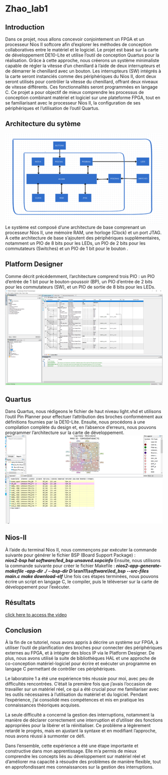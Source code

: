 # Zhao_lab1

## Introduction

Dans ce projet, nous allons concevoir conjointement un FPGA et un processeur Nios II softcore afin d’explorer les méthodes de conception collaboratives entre le matériel et le logiciel. Le projet est basé sur la carte de développement DE10-Lite et utilise l’outil de conception Quartus pour la réalisation. Grâce à cette approche, nous créerons un système minimaliste capable de régler la vitesse d’un chenillard à l’aide de deux interrupteurs et de démarrer le chenillard avec un bouton. Les interrupteurs (SW) intégrés à la carte seront instanciés comme des périphériques du Nios II, dont deux seront utilisés pour contrôler la vitesse du chenillard, offrant deux niveaux de vitesse différents. Ces fonctionnalités seront programmées en langage C. Ce projet a pour objectif de mieux comprendre les processus de conception combinant matériel et logiciel sur une plateforme FPGA, tout en se familiarisant avec le processeur Nios II, la configuration de ses périphériques et l’utilisation de l’outil Quartus.  

## Architecture du sytème
![alt text](image/llab1.png)
Le système est composé d’une architecture de base comprenant un processeur Nios II, une mémoire RAM, une horloge (Clock) et un port JTAG. À cette architecture de base s’ajoutent des périphériques supplémentaires, notamment un PIO de 8 bits pour les LEDs, un PIO de 2 bits pour les commutateurs (Switches) et un PIO de 1 bit pour le bouton .

## Platform Designer
Comme décrit précédemment, l’architecture comprend trois PIO : un PIO d’entrée de 1 bit pour le bouton-poussoir (BP), un PIO d’entrée de 2 bits pour les commutateurs (SW), et un PIO de sortie de 8 bits pour les LEDs.
![alt text](image/11.PNG)

## Quartus
Dans Quartus, nous rédigeons le fichier de haut niveau light.vhd et utilisons l’outil Pin Planner pour effectuer l’attribution des broches conformément aux définitions fournies par la DE10-Lite. Ensuite, nous procédons à une compilation complète du design et, en l’absence d’erreurs, nous pouvons programmer l’architecture sur la carte de développement.
![alt text](image/1.PNG)

## Nios-II
À l’aide du terminal Nios II, nous commençons par exécuter la commande suivante pour générer le fichier BSP (Board Support Package) :  
***nios2-bsp hal software/led_bsp unsaved.sopcinfo*** 
Ensuite, nous utilisons la commande suivante pour créer le fichier Makefile :
***nios2-app-generate-makefile -app-dir ./ --bsp-dir D:\\esn11\\software\\led_bsp --src-files main.c***
***make download-elf*** 
Une fois ces étapes terminées, nous pouvons écrire un script en langage C, le compiler, puis le téléverser sur la carte de développement pour l’exécuter.

## Résultats

[click here to access the video](./lab1.mp4)

## Conclusion
À la fin de ce tutoriel, nous avons appris à décrire un système sur FPGA, à utiliser l’outil de planification des broches pour connecter des périphériques externes au FPGA, et à intégrer des blocs IP via le Platform Designer. De plus, nous avons utilisé la suite de bibliothèques HAL et une approche de co-conception matériel-logiciel pour écrire et exécuter un programme en langage C permettant de contrôler ces périphériques.

Le laboratoire 1 a été une expérience très réussie pour moi, avec peu de difficultés rencontrées. C’était la première fois que j’avais l’occasion de travailler sur un matériel réel, ce qui a été crucial pour me familiariser avec les outils nécessaires à l’utilisation du matériel et du logiciel. Pendant l’expérience, j’ai consolidé mes compétences et mis en pratique les connaissances théoriques acquises.

La seule difficulté a concerné la gestion des interruptions, notamment la manière de déclarer correctement une interruption et d’utiliser des fonctions appropriées pour la libérer et la réinitialiser. Ce problème a légèrement retardé le progrès, mais en ajustant la syntaxe et en modifiant l’approche, nous avons réussi à surmonter ce défi.

Dans l’ensemble, cette expérience a été une étape importante et constructive dans mon apprentissage. Elle m’a permis de mieux comprendre les concepts liés au développement sur matériel réel et d’améliorer ma capacité à résoudre des problèmes de manière flexible, tout en approfondissant mes connaissances sur la gestion des interruptions.
